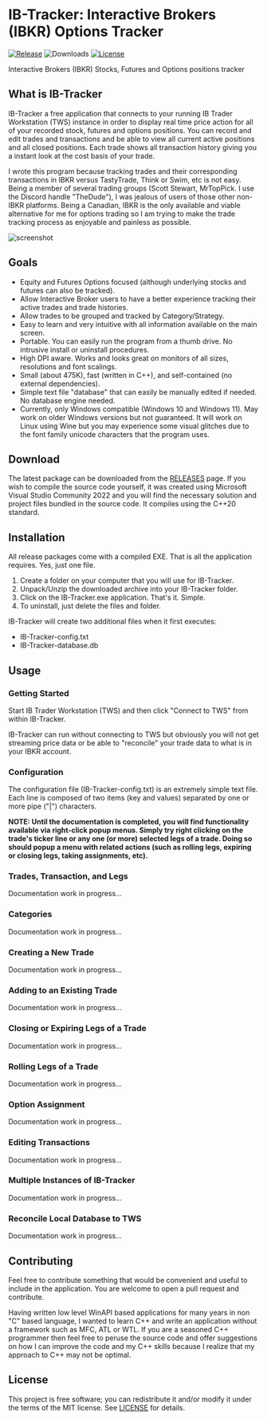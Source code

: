 # IB-Tracker: Interactive Brokers (IBKR) Options Tracker
[![Release](https://img.shields.io/github/v/release/PaulSquires/IB-Tracker?label=release)](https://github.com/PaulSquires/IB-Tracker/releases)
![Downloads](https://img.shields.io/github/downloads/PaulSquires/IB-Tracker/total?label=downloads)
[![License](https://img.shields.io/github/license/PaulSquires/IB-Tracker?label=license)](LICENSE.txt)

Interactive Brokers (IBKR) Stocks, Futures and Options positions tracker

## What is IB-Tracker
IB-Tracker a free application that connects to your running IB Trader Workstation (TWS) instance in order to display real time price action for all of your recorded stock, futures and options positions. You can record and edit trades and transactions and be able to view all current active positions and all closed positions. Each trade shows all transaction history giving you a instant look at the cost basis of your trade. 

I wrote this program because tracking trades and their corresponding transactions in IBKR versus TastyTrade, Think or Swim, etc is not easy. Being a member of several trading groups (Scott Stewart, MrTopPick. I use the Discord handle "TheDude"), I was jealous of users of those other non-IBKR platforms. Being a Canadian, IBKR is the only available and viable alternative for me for options trading so I am trying to make the trade tracking process as enjoyable and painless as possible.

![screenshot](https://pragtical.github.io/assets/img/editor.png)

## Goals
* Equity and Futures Options focused (although underlying stocks and futures can also be tracked).
* Allow Interactive Broker users to have a better experience tracking their active trades and trade histories.
* Allow trades to be grouped and tracked by Category/Strategy.
* Easy to learn and very intuitive with all information available on the main screen. 
* Portable. You can easily run the program from a thumb drive. No intrusive install or uninstall procedures.
* High DPI aware. Works and looks great on monitors of all sizes, resolutions and font scalings.
* Small (about 475K), fast (written in C++), and self-contained (no external dependencies).
* Simple text file "database" that can easily be manually edited if needed. No database engine needed.
* Currently, only Windows compatible (Windows 10 and Windows 11). May work on older Windows versions but not guaranteed. It will work on Linux using Wine but you may experience some visual glitches due to the font family unicode characters that the program uses.

## Download
The latest package can be downloaded from the [RELEASES](https://github.com/PaulSquires/IB-Tracker/releases) page.
If you wish to compile the source code yourself, it was created using Microsoft Visual Studio Community 2022 and you will find the necessary solution and project files bundled in the source code. It compiles using the C++20 standard.

## Installation
All release packages come with a compiled EXE. That is all the application requires. Yes, just one file.
1. Create a folder on your computer that you will use for IB-Tracker.
2. Unpack/Unzip the downloaded archive into your IB-Tracker folder.
3. Click on the IB-Tracker.exe application. That's it. Simple.
4. To uninstall, just delete the files and folder.

IB-Tracker will create two additional files when it first executes:
* IB-Tracker-config.txt
* IB-Tracker-database.db

## Usage

### Getting Started
Start IB Trader Workstation (TWS) and then click "Connect to TWS" from within IB-Tracker.

IB-Tracker can run without connecting to TWS but obviously you will not get streaming price data or be able to "reconcile" your trade data to what is in your IBKR account.

### Configuration
The configuration file (IB-Tracker-config.txt) is an extremely simple text file. Each line is composed of two items (key and values) separated by one or more pipe ("|") characters.

**NOTE: Until the documentation is completed, you will find functionality available via right-click popup menus. Simply try right clicking on the trade's ticker line or any one (or more) selected legs of a trade. Doing so should popup a menu with related actions (such as rolling legs, expiring or closing legs, taking assignments, etc).**

### Trades, Transaction, and Legs
Documentation work in progress...

### Categories
Documentation work in progress...

### Creating a New Trade
Documentation work in progress...

### Adding to an Existing Trade
Documentation work in progress...

### Closing or Expiring Legs of a Trade
Documentation work in progress...

### Rolling Legs of a Trade
Documentation work in progress...

### Option Assignment
Documentation work in progress...

### Editing Transactions
Documentation work in progress...

### Multiple Instances of IB-Tracker
Documentation work in progress...

### Reconcile Local Database to TWS
Documentation work in progress...


## Contributing
Feel free to contribute something that would be convenient and useful to include in the application. You are welcome to open a pull request and contribute.

Having written low level WinAPI based applications for many years in non "C" based language, I wanted to learn C++ and write an application without a framework such as MFC, ATL or WTL. If you are a seasoned C++ programmer then feel free to peruse the source code and offer suggestions on how I can improve the code and my C++ skills because I realize that my approach to C++ may not be optimal.

## License
This project is free software; you can redistribute it and/or modify it under the terms of the MIT license. See [LICENSE](https://github.com/PaulSquires/IB-Tracker/blob/main/LICENSE.txt) for details.
